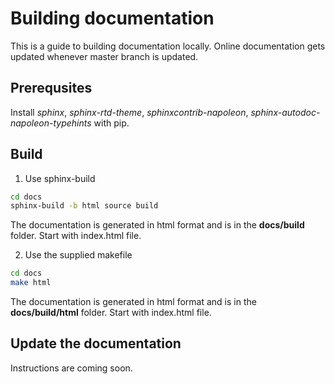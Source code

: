 # Building documentation 

This is a guide to building documentation locally. Online documentation gets
updated whenever master branch is updated.

## Prerequsites

Install *sphinx*, *sphinx-rtd-theme*, *sphinxcontrib-napoleon*,
*sphinx-autodoc-napoleon-typehints* with pip.

## Build
1. Use sphinx-build

```bash
cd docs
sphinx-build -b html source build
```
The documentation is generated in html format and is in the **docs/build**
folder. Start with index.html file.

2. Use the supplied makefile

```bash
cd docs
make html 
```
The documentation is generated in html format and is in the **docs/build/html**
folder. Start with index.html file.

## Update the documentation

Instructions are coming soon.


